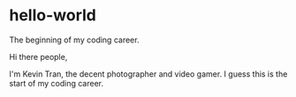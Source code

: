 # hello-world
The beginning of my coding career.

Hi there people,

I'm Kevin Tran, the decent photographer and video gamer. I guess this is the start of my coding career.
